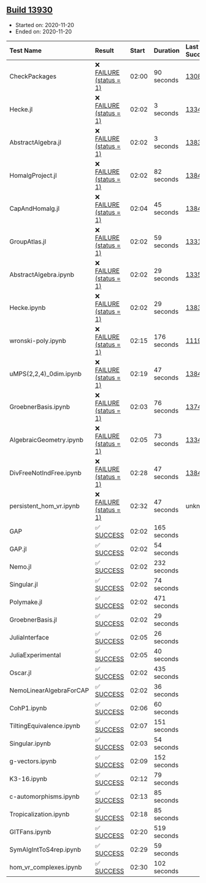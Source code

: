 ## [Build 13930](https://oscarci.mathematik.uni-kl.de/job/oscar/13930/)

* Started on: 2020-11-20
* Ended on: 2020-11-20

| Test Name    | Result | Start | Duration | Last Success | First Failure |
|:-------------|:-------|:------|:---------|:-------------|:--------------|
| CheckPackages | ❌ [FAILURE (status = 1)](https://oscarci.mathematik.uni-kl.de/job/oscar/13930/artifact/logs/build-13930/CheckPackages.log) | 02:00 | 90 seconds | [13085](https://oscarci.mathematik.uni-kl.de/job/oscar/13085/) | [13086](https://oscarci.mathematik.uni-kl.de/job/oscar/13086/) |
| Hecke.jl | ❌ [FAILURE (status = 1)](https://oscarci.mathematik.uni-kl.de/job/oscar/13930/artifact/logs/build-13930/Hecke.jl.log) | 02:02 | 3 seconds | [13341](https://oscarci.mathematik.uni-kl.de/job/oscar/13341/) | [13342](https://oscarci.mathematik.uni-kl.de/job/oscar/13342/) |
| AbstractAlgebra.jl | ❌ [FAILURE (status = 1)](https://oscarci.mathematik.uni-kl.de/job/oscar/13930/artifact/logs/build-13930/AbstractAlgebra.jl.log) | 02:02 | 3 seconds | [13837](https://oscarci.mathematik.uni-kl.de/job/oscar/13837/) | [13838](https://oscarci.mathematik.uni-kl.de/job/oscar/13838/) |
| HomalgProject.jl | ❌ [FAILURE (status = 1)](https://oscarci.mathematik.uni-kl.de/job/oscar/13930/artifact/logs/build-13930/HomalgProject.jl.log) | 02:02 | 82 seconds | [13845](https://oscarci.mathematik.uni-kl.de/job/oscar/13845/) | [13846](https://oscarci.mathematik.uni-kl.de/job/oscar/13846/) |
| CapAndHomalg.jl | ❌ [FAILURE (status = 1)](https://oscarci.mathematik.uni-kl.de/job/oscar/13930/artifact/logs/build-13930/CapAndHomalg.jl.log) | 02:04 | 45 seconds | [13845](https://oscarci.mathematik.uni-kl.de/job/oscar/13845/) | [13846](https://oscarci.mathematik.uni-kl.de/job/oscar/13846/) |
| GroupAtlas.jl | ❌ [FAILURE (status = 1)](https://oscarci.mathematik.uni-kl.de/job/oscar/13930/artifact/logs/build-13930/GroupAtlas.jl.log) | 02:02 | 59 seconds | [13311](https://oscarci.mathematik.uni-kl.de/job/oscar/13311/) | [13312](https://oscarci.mathematik.uni-kl.de/job/oscar/13312/) |
| AbstractAlgebra.ipynb | ❌ [FAILURE (status = 1)](https://oscarci.mathematik.uni-kl.de/job/oscar/13930/artifact/logs/build-13930/AbstractAlgebra.ipynb.log) | 02:02 | 29 seconds | [13355](https://oscarci.mathematik.uni-kl.de/job/oscar/13355/) | [13356](https://oscarci.mathematik.uni-kl.de/job/oscar/13356/) |
| Hecke.ipynb | ❌ [FAILURE (status = 1)](https://oscarci.mathematik.uni-kl.de/job/oscar/13930/artifact/logs/build-13930/Hecke.ipynb.log) | 02:02 | 29 seconds | [13837](https://oscarci.mathematik.uni-kl.de/job/oscar/13837/) | [13838](https://oscarci.mathematik.uni-kl.de/job/oscar/13838/) |
| wronski-poly.ipynb | ❌ [FAILURE (status = 1)](https://oscarci.mathematik.uni-kl.de/job/oscar/13930/artifact/logs/build-13930/wronski-poly.ipynb.log) | 02:15 | 176 seconds | [11192](https://oscarci.mathematik.uni-kl.de/job/oscar/11192/) | [11193](https://oscarci.mathematik.uni-kl.de/job/oscar/11193/) |
| uMPS(2,2,4)_0dim.ipynb | ❌ [FAILURE (status = 1)](https://oscarci.mathematik.uni-kl.de/job/oscar/13930/artifact/logs/build-13930/uMPS-2-2-4-_0dim.ipynb.log) | 02:19 | 47 seconds | [13841](https://oscarci.mathematik.uni-kl.de/job/oscar/13841/) | [13842](https://oscarci.mathematik.uni-kl.de/job/oscar/13842/) |
| GroebnerBasis.ipynb | ❌ [FAILURE (status = 1)](https://oscarci.mathematik.uni-kl.de/job/oscar/13930/artifact/logs/build-13930/GroebnerBasis.ipynb.log) | 02:03 | 76 seconds | [13748](https://oscarci.mathematik.uni-kl.de/job/oscar/13748/) | [13749](https://oscarci.mathematik.uni-kl.de/job/oscar/13749/) |
| AlgebraicGeometry.ipynb | ❌ [FAILURE (status = 1)](https://oscarci.mathematik.uni-kl.de/job/oscar/13930/artifact/logs/build-13930/AlgebraicGeometry.ipynb.log) | 02:05 | 73 seconds | [13341](https://oscarci.mathematik.uni-kl.de/job/oscar/13341/) | [13342](https://oscarci.mathematik.uni-kl.de/job/oscar/13342/) |
| DivFreeNotIndFree.ipynb | ❌ [FAILURE (status = 1)](https://oscarci.mathematik.uni-kl.de/job/oscar/13930/artifact/logs/build-13930/DivFreeNotIndFree.ipynb.log) | 02:28 | 47 seconds | [13845](https://oscarci.mathematik.uni-kl.de/job/oscar/13845/) | [13846](https://oscarci.mathematik.uni-kl.de/job/oscar/13846/) |
| persistent_hom_vr.ipynb | ❌ [FAILURE (status = 1)](https://oscarci.mathematik.uni-kl.de/job/oscar/13930/artifact/logs/build-13930/persistent_hom_vr.ipynb.log) | 02:32 | 47 seconds | unknown | unknown |
| GAP | ✅ [SUCCESS](https://oscarci.mathematik.uni-kl.de/job/oscar/13930/artifact/logs/build-13930/GAP.log) | 02:02 | 165 seconds |  |  |
| GAP.jl | ✅ [SUCCESS](https://oscarci.mathematik.uni-kl.de/job/oscar/13930/artifact/logs/build-13930/GAP.jl.log) | 02:02 | 54 seconds |  |  |
| Nemo.jl | ✅ [SUCCESS](https://oscarci.mathematik.uni-kl.de/job/oscar/13930/artifact/logs/build-13930/Nemo.jl.log) | 02:02 | 232 seconds |  |  |
| Singular.jl | ✅ [SUCCESS](https://oscarci.mathematik.uni-kl.de/job/oscar/13930/artifact/logs/build-13930/Singular.jl.log) | 02:02 | 74 seconds |  |  |
| Polymake.jl | ✅ [SUCCESS](https://oscarci.mathematik.uni-kl.de/job/oscar/13930/artifact/logs/build-13930/Polymake.jl.log) | 02:02 | 471 seconds |  |  |
| GroebnerBasis.jl | ✅ [SUCCESS](https://oscarci.mathematik.uni-kl.de/job/oscar/13930/artifact/logs/build-13930/GroebnerBasis.jl.log) | 02:02 | 29 seconds |  |  |
| JuliaInterface | ✅ [SUCCESS](https://oscarci.mathematik.uni-kl.de/job/oscar/13930/artifact/logs/build-13930/JuliaInterface.log) | 02:05 | 26 seconds |  |  |
| JuliaExperimental | ✅ [SUCCESS](https://oscarci.mathematik.uni-kl.de/job/oscar/13930/artifact/logs/build-13930/JuliaExperimental.log) | 02:05 | 40 seconds |  |  |
| Oscar.jl | ✅ [SUCCESS](https://oscarci.mathematik.uni-kl.de/job/oscar/13930/artifact/logs/build-13930/Oscar.jl.log) | 02:02 | 435 seconds |  |  |
| NemoLinearAlgebraForCAP | ✅ [SUCCESS](https://oscarci.mathematik.uni-kl.de/job/oscar/13930/artifact/logs/build-13930/NemoLinearAlgebraForCAP.log) | 02:02 | 36 seconds |  |  |
| CohP1.ipynb | ✅ [SUCCESS](https://oscarci.mathematik.uni-kl.de/job/oscar/13930/artifact/logs/build-13930/CohP1.ipynb.log) | 02:06 | 60 seconds |  |  |
| TiltingEquivalence.ipynb | ✅ [SUCCESS](https://oscarci.mathematik.uni-kl.de/job/oscar/13930/artifact/logs/build-13930/TiltingEquivalence.ipynb.log) | 02:07 | 151 seconds |  |  |
| Singular.ipynb | ✅ [SUCCESS](https://oscarci.mathematik.uni-kl.de/job/oscar/13930/artifact/logs/build-13930/Singular.ipynb.log) | 02:03 | 54 seconds |  |  |
| g-vectors.ipynb | ✅ [SUCCESS](https://oscarci.mathematik.uni-kl.de/job/oscar/13930/artifact/logs/build-13930/g-vectors.ipynb.log) | 02:09 | 152 seconds |  |  |
| K3-16.ipynb | ✅ [SUCCESS](https://oscarci.mathematik.uni-kl.de/job/oscar/13930/artifact/logs/build-13930/K3-16.ipynb.log) | 02:12 | 79 seconds |  |  |
| c-automorphisms.ipynb | ✅ [SUCCESS](https://oscarci.mathematik.uni-kl.de/job/oscar/13930/artifact/logs/build-13930/c-automorphisms.ipynb.log) | 02:13 | 85 seconds |  |  |
| Tropicalization.ipynb | ✅ [SUCCESS](https://oscarci.mathematik.uni-kl.de/job/oscar/13930/artifact/logs/build-13930/Tropicalization.ipynb.log) | 02:18 | 85 seconds |  |  |
| GITFans.ipynb | ✅ [SUCCESS](https://oscarci.mathematik.uni-kl.de/job/oscar/13930/artifact/logs/build-13930/GITFans.ipynb.log) | 02:20 | 519 seconds |  |  |
| SymAlgIntToS4rep.ipynb | ✅ [SUCCESS](https://oscarci.mathematik.uni-kl.de/job/oscar/13930/artifact/logs/build-13930/SymAlgIntToS4rep.ipynb.log) | 02:29 | 59 seconds |  |  |
| hom_vr_complexes.ipynb | ✅ [SUCCESS](https://oscarci.mathematik.uni-kl.de/job/oscar/13930/artifact/logs/build-13930/hom_vr_complexes.ipynb.log) | 02:30 | 102 seconds |  |  |
